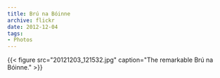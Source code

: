 ```yaml
---
title: Brú na Bóinne
archive: flickr
date: 2012-12-04
tags:
- Photos
---
```

{{< figure src="20121203_121532.jpg" caption="The remarkable Brú na Bóinne." >}}
